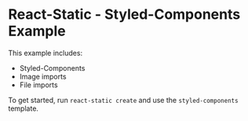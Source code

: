 # React-Static - Styled-Components Example

This example includes:
- Styled-Components
- Image imports
- File imports


To get started, run `react-static create` and use the `styled-components` template.
